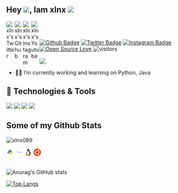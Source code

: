 ## Hey <img src="https://github.com/TheDudeThatCode/TheDudeThatCode/blob/master/Assets/Hi.gif" width="29px">, Iam xlnx <img src="https://media.giphy.com/media/WUlplcMpOCEmTGBtBW/giphy.gif" width="29px">  
  
<a href="https://twitter.com/xlnx089">
  <img align="left" alt="xlnx's Twitter" width="22px" src="https://cdn.jsdelivr.net/npm/simple-icons@v3/icons/twitter.svg" />
</a>
<a href="https://github.com/xlnx089">
  <img align="left" alt="xlnx's Github" width="22px" src="https://cdn.jsdelivr.net/npm/simple-icons@v3/icons/github.svg" />
</a>
<a href="https://instagram.com/yyooww._/">
  <img align="left" alt="xlnx's Instagram" width="22px" src="https://cdn.jsdelivr.net/npm/simple-icons@v3/icons/instagram.svg" />
</a>
<a href="https://www.youtube.com/channel/UCqvV3y8bqNHdGL1LX9F2x0w">
  <img align="left" alt="xlnx's Youtube" width="22px" src="https://cdn.jsdelivr.net/npm/simple-icons@v3/icons/youtube.svg" />
</a>
<br/>
<br/>

[![Github Badge](https://img.shields.io/badge/-xlnx089-grey?style=flat&logo=github&logoColor=white&link=https://github.com/xlnx089/)](https://www.github.com/xlnx089/) 
[![Twitter Badge](https://img.shields.io/badge/-xlnx089-00acee?style=flat&logo=twitter&logoColor=white&link=https://twitter.com/xlnx089/)](https://www.twitter.com/xlnx089/) 
[![Instagram Badge](https://img.shields.io/badge/-@xlnx089-red?style=flat&logo=instagram&logoColor=white&link=https://instagram.com/yyooww._/)](https://instagram.com/yyooww._)  
[![Open Source Love](https://badges.frapsoft.com/os/v1/open-source.svg?v=102)](https://github.com/ellerbrock/open-source-badge/)
![visitors](https://visitor-badge.laobi.icu/badge?page_id=xlnx089.xlnx089)
<br/>

<img align="center" src="https://media2.giphy.com/media/ZVik7pBtu9dNS/giphy.gif" width="250px"><br/>
- 👨‍💻 I’m currently working and learning on Python, Java 


## 🔧 Technologies & Tools

![](https://img.shields.io/badge/OS-Linux-informational?style=flat&logo=linux&logoColor=white&color=6aa6f8)
![](https://img.shields.io/badge/Editor-VS_Code-informational?style=flat&logo=visual-studio-code&logoColor=white&color=6aa6f8)
![](https://img.shields.io/badge/Code-Python-informational?style=flat&logo=Python&logoColor=white&color=6aa6f8)
![](https://img.shields.io/badge/Code-Java-informational?style=flat&logo=Java&logoColor=white&color=6aa6f8)

## Some of my Github Stats
<p align="left"> <img src=https://komarev.com/ghpvc/?username=xlnx089 alt=xlnx089 /> </p> 

<code><img height="20" src="https://raw.githubusercontent.com/github/explore/80688e429a7d4ef2fca1e82350fe8e3517d3494d/topics/python/python.png"></code>
<code><img height="20" src="https://raw.githubusercontent.com/github/explore/80688e429a7d4ef2fca1e82350fe8e3517d3494d/topics/java/java.png"></code>
<code><img height="20" src="https://raw.githubusercontent.com/github/explore/80688e429a7d4ef2fca1e82350fe8e3517d3494d/topics/linux/linux.png"></code>
<code><img height="20" src="https://raw.githubusercontent.com/github/explore/80688e429a7d4ef2fca1e82350fe8e3517d3494d/topics/ubuntu/ubuntu.png"></code>
<br/>
<br/>

![Anurag's GitHub stats](https://github-readme-stats.vercel.app/api?username=xlnx089&show_icons=true)

[![Top Langs](https://github-readme-stats.vercel.app/api/top-langs/?username=xlnx089&layout=compact)](https://github.com/xlnx089/github-readme-stats)





